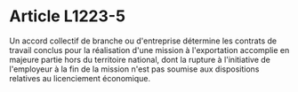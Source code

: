 # Article L1223-5

 

Un accord collectif de branche ou d'entreprise détermine les contrats de travail conclus pour la réalisation d'une mission à l'exportation accomplie en majeure partie hors du territoire national, dont la rupture à l'initiative de l'employeur à la fin de la mission n'est pas soumise aux dispositions relatives au licenciement économique.